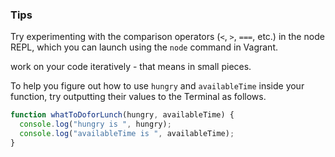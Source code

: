 ### Tips
Try experimenting with the comparison operators (`<`, `>`, `===`, etc.) in the node REPL, which you can launch using the `node` command in Vagrant.

work on your code iteratively - that means in small pieces.

To help you figure out how to use `hungry` and `availableTime` inside your function, try outputting their values to the Terminal as follows.

```javascript
function whatToDoforLunch(hungry, availableTime) {
  console.log("hungry is ", hungry);
  console.log("availableTime is ", availableTime);
}
```